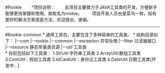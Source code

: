 #Rookie
　　*项目说明：
    　　此项目主要致力于JAVA工具类的开发，方便新手能够更快掌握和使用，故取名为rookie。
    　　项目开发人员也是菜鸟一枚，如有更好的解决方案或是方法，欢迎提出，谢谢。

-------------------------------------------------------------------------------
#Rookie-common
    * 通用工具包，主要包含了多种简单的工具类。
    * 结构目录如下：
        |--com
            |--rookie
                |--common
                    |--exception 异常处理
                    |--filter    过滤器接口
                    |--resource  静态常量类资源
                    |--util      工具类     
    * 目前包括如下工具类：
        1.StrUtil:字符串工具类
        2.ArrayUtil:数组工具类
        3.ComUtil：校验工具类
        3.IdCardUtil：身份证工具类
        4.DateUtil:日期工具类[开发中...]  

        
        
        
        

    